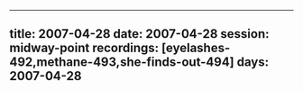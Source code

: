 
---
title: 2007-04-28
date:  2007-04-28
session: midway-point
recordings: [eyelashes-492,methane-493,she-finds-out-494]
days: 2007-04-28
---
